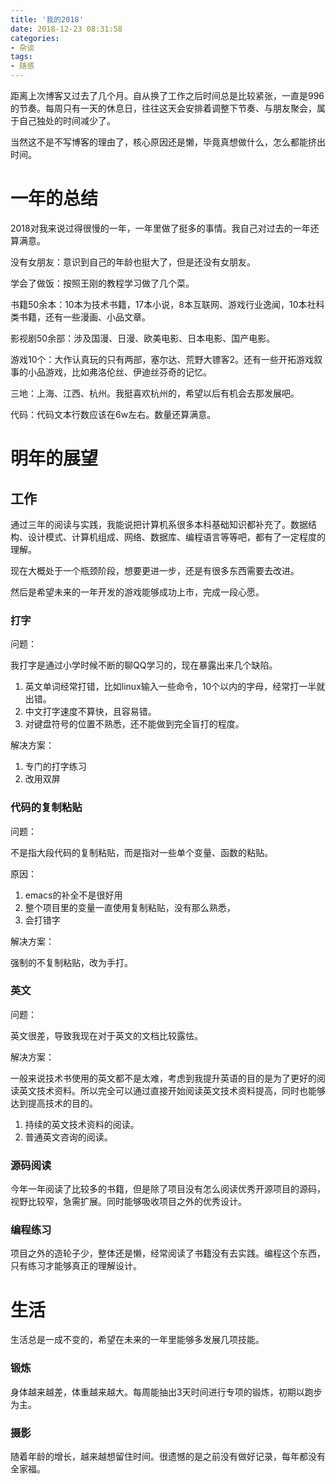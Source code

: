 ```yaml
---
title: '我的2018'
date: 2018-12-23 08:31:58
categories: 
- 杂谈
tags:
- 随感
---
```


距离上次博客又过去了几个月。自从换了工作之后时间总是比较紧张，一直是996的节奏。每周只有一天的休息日，往往这天会安排着调整下节奏、与朋友聚会，属于自己独处的时间减少了。

当然这不是不写博客的理由了，核心原因还是懒，毕竟真想做什么，怎么都能挤出时间。

# 一年的总结

2018对我来说过得很慢的一年，一年里做了挺多的事情。我自己对过去的一年还算满意。

没有女朋友：意识到自己的年龄也挺大了，但是还没有女朋友。

学会了做饭：按照王刚的教程学习做了几个菜。

书籍50余本：10本为技术书籍，17本小说，8本互联网、游戏行业逸闻，10本社科类书籍，还有一些漫画、小品文章。

影视剧50余部：涉及国漫、日漫、欧美电影、日本电影、国产电影。

游戏10个：大作认真玩的只有两部，塞尔达、荒野大镖客2。还有一些开拓游戏叙事的小品游戏，比如弗洛伦丝、伊迪丝芬奇的记忆。

三地：上海、江西、杭州。我挺喜欢杭州的，希望以后有机会去那发展吧。

代码：代码文本行数应该在6w左右。数量还算满意。



# 明年的展望

## 工作

通过三年的阅读与实践，我能说把计算机系很多本科基础知识都补充了。数据结构、设计模式、计算机组成、网络、数据库、编程语言等等吧，都有了一定程度的理解。

现在大概处于一个瓶颈阶段，想要更进一步，还是有很多东西需要去改进。

然后是希望未来的一年开发的游戏能够成功上市，完成一段心愿。

### 打字

问题：

我打字是通过小学时候不断的聊QQ学习的，现在暴露出来几个缺陷。

1. 英文单词经常打错，比如linux输入一些命令，10个以内的字母，经常打一半就出错。
2. 中文打字速度不算快，且容易错。
3. 对键盘符号的位置不熟悉，还不能做到完全盲打的程度。

解决方案：

1. 专门的打字练习
2. 改用双屏

### 代码的复制粘贴

问题：

不是指大段代码的复制粘贴，而是指对一些单个变量、函数的粘贴。

原因：

1. emacs的补全不是很好用
2. 整个项目里的变量一直使用复制粘贴，没有那么熟悉，
3. 会打错字

解决方案：

强制的不复制粘贴，改为手打。

### 英文

问题：

英文很差，导致我现在对于英文的文档比较露怯。

解决方案：

一般来说技术书使用的英文都不是太难，考虑到我提升英语的目的是为了更好的阅读英文技术资料。所以完全可以通过直接开始阅读英文技术资料提高，同时也能够达到提高技术的目的。

1. 持续的英文技术资料的阅读。
2. 普通英文咨询的阅读。

### 源码阅读

今年一年阅读了比较多的书籍，但是除了项目没有怎么阅读优秀开源项目的源码，视野比较窄，急需扩展。同时能够吸收项目之外的优秀设计。

### 编程练习

项目之外的造轮子少，整体还是懒，经常阅读了书籍没有去实践。编程这个东西，只有练习才能够真正的理解设计。

# 生活

生活总是一成不变的，希望在未来的一年里能够多发展几项技能。

### 锻炼

身体越来越差，体重越来越大。每周能抽出3天时间进行专项的锻炼，初期以跑步为主。

### 摄影

随着年龄的增长，越来越想留住时间。很遗憾的是之前没有做好记录，每年都没有全家福。

